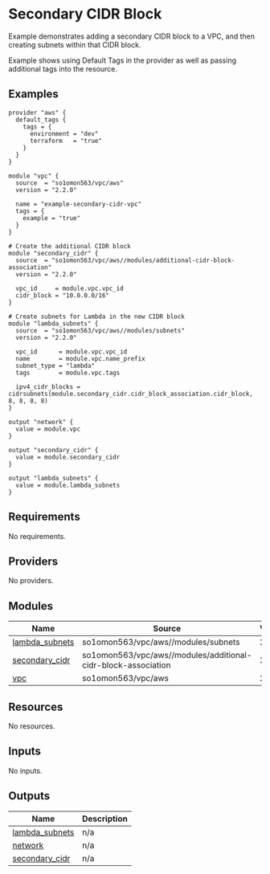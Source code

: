 # Secondary CIDR Block

Example demonstrates adding a secondary CIDR block to a VPC, and then creating subnets within that CIDR block.

Example shows using Default Tags in the provider as well as passing additional tags into the resource.
<!-- BEGINNING OF PRE-COMMIT-TERRAFORM DOCS HOOK -->

## Examples

```hcl
provider "aws" {
  default_tags {
    tags = {
      environment = "dev"
      terraform   = "true"
    }
  }
}

module "vpc" {
  source  = "so1omon563/vpc/aws"
  version = "2.2.0"

  name = "example-secondary-cidr-vpc"
  tags = {
    example = "true"
  }
}

# Create the additional CIDR block
module "secondary_cidr" {
  source  = "so1omon563/vpc/aws//modules/additional-cidr-block-association"
  version = "2.2.0"

  vpc_id     = module.vpc.vpc_id
  cidr_block = "10.0.0.0/16"
}

# Create subnets for Lambda in the new CIDR block
module "lambda_subnets" {
  source  = "so1omon563/vpc/aws//modules/subnets"
  version = "2.2.0"

  vpc_id      = module.vpc.vpc_id
  name        = module.vpc.name_prefix
  subnet_type = "lambda"
  tags        = module.vpc.tags

  ipv4_cidr_blocks = cidrsubnets(module.secondary_cidr.cidr_block_association.cidr_block, 8, 8, 8, 8)
}

output "network" {
  value = module.vpc
}

output "secondary_cidr" {
  value = module.secondary_cidr
}

output "lambda_subnets" {
  value = module.lambda_subnets
}
```

## Requirements

No requirements.

## Providers

No providers.

## Modules

| Name | Source | Version |
|------|--------|---------|
| <a name="module_lambda_subnets"></a> [lambda\_subnets](#module\_lambda\_subnets) | so1omon563/vpc/aws//modules/subnets | 2.2.0 |
| <a name="module_secondary_cidr"></a> [secondary\_cidr](#module\_secondary\_cidr) | so1omon563/vpc/aws//modules/additional-cidr-block-association | 2.2.0 |
| <a name="module_vpc"></a> [vpc](#module\_vpc) | so1omon563/vpc/aws | 2.2.0 |

## Resources

No resources.

## Inputs

No inputs.

## Outputs

| Name | Description |
|------|-------------|
| <a name="output_lambda_subnets"></a> [lambda\_subnets](#output\_lambda\_subnets) | n/a |
| <a name="output_network"></a> [network](#output\_network) | n/a |
| <a name="output_secondary_cidr"></a> [secondary\_cidr](#output\_secondary\_cidr) | n/a |

<!-- END OF PRE-COMMIT-TERRAFORM DOCS HOOK -->
